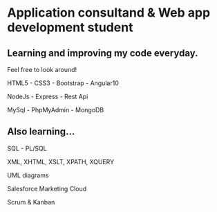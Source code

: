 <h1>Application consultand & Web app development student</h1>

<h2>Learning and improving my code everyday.</h2>

<p>Feel free to look around!</p>



HTML5 -
CSS3 -
Bootstrap -
Angular10

NodeJs -
Express -
Rest Api

MySql -
PhpMyAdmin -
MongoDB

<h2>Also learning...</h2>

<p>SQL - PL/SQL</p>
<p>XML, XHTML, XSLT, XPATH, XQUERY</p>
<p>UML diagrams</p>
<p>Salesforce Marketing Cloud</p>
<p>Scrum & Kanban</p>
